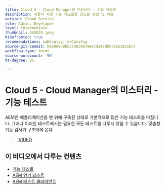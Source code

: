 ```yaml
---
title: Cloud 5 - Cloud Manager의 미스터리 - 기능 테스트
description: 사용자 지정 기능 테스트를 만드는 방법 및 이유
version: Cloud Service
role: Admin, Developer
level: Intermediate
thumbnail: 343624.jpeg
hidefromtoc: true
recommendations: noDisplay, noCatalog
source-git-commit: b069d958bbcc40c0079e87d342db6c5e53055bc7
workflow-type: tm+mt
source-wordcount: '90'
ht-degree: 2%

---
```


# Cloud 5 - Cloud Manager의 미스터리 - 기능 테스트

AEM은 애플리케이션을 맨 위에 구축된 상태로 기본적으로 많은 기능 테스트를 마칩니다. 그러나 이러한 테스트에서는 필요한 모든 테스트를 다루지 않을 수 있습니다. 맞춤형 기능 검사가 구조대에 온다.

>[!VIDEO](https://video.tv.adobe.com/v/343624)

## 이 비디오에서 다루는 컨텐츠

+ [기능 테스트](https://experienceleague.adobe.com/docs/experience-manager-cloud-service/content/implementing/using-cloud-manager/test-results/functional-testing.html)
+ [AEM 연기 테스트](https://github.com/adobe/aem-test-samples/)
+ [AEM 테스트 클라이언트](https://github.com/adobe/aem-testing-clients/)
